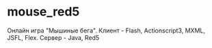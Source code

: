 # mouse_red5
Онлайн игра "Мышиные бега". Клиент - Flash, Actionscript3, MXML, JSFL, Flex. Сервер - Java, Red5
